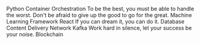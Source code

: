 Python Container Orchestration To be the best, you must be able to handle the worst. Don't be afraid to give up the good to go for the great. Machine Learning Framework React If you can dream it, you can do it. Database Content Delivery Network Kafka Work hard in silence, let your success be your noise. Blockchain
